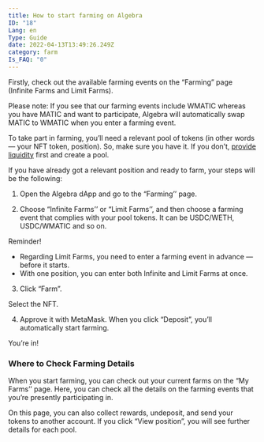 ```yaml
---
title: How to start farming on Algebra
ID: "18"
Lang: en
Type: Guide
date: 2022-04-13T13:49:26.249Z
category: farm
Is_FAQ: "0"
---
```

Firstly, check out the available farming events on the “Farming” page (Infinite Farms and Limit Farms).

Please note: If you see that our farming events include WMATIC whereas you have MATIC and want to participate, Algebra will automatically swap MATIC to WMATIC when you enter a farming event.

To take part in farming, you’ll need a relevant pool of tokens (in other words — your NFT token, position). So, make sure you have it. If you don’t, [provide liquidity](https://docs.google.com/document/d/1GRzlSy1AAh4iRKR9W30OCUtmTr3_7gVdK4Pzq-9MWCo/edit#heading=h.2wc3g5ylgxe4) first and create a pool.

If you have already got a relevant position and ready to farm, your steps will be the following:

1. Open the Algebra dApp and go to the “Farming’’ page.

2. Choose “Infinite Farms’’ or “Limit Farms’’, and then choose a farming event that complies with your pool tokens. It can be USDC/WETH, USDC/WMATIC and so on. 

Reminder!

* Regarding Limit Farms, you need to enter a farming event in advance — before it starts. 
* With one position, you can enter both Infinite and Limit Farms at once.

3. Click “Farm”.

Select the NFT.

4. Approve it with MetaMask. When you click “Deposit”, you’ll automatically start farming.

You’re in!

### Where to Check Farming Details

When you start farming, you can check out your current farms on the “My Farms’’ page. Here, you can check all the details on the farming events that you’re presently participating in.

On this page, you can also collect rewards, undeposit, and send your tokens to another account. If you click “View position”, you will see further details for each pool.